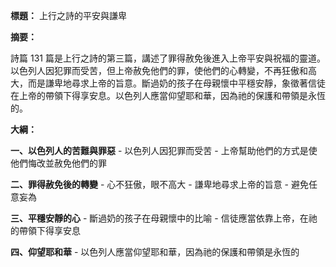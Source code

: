**標題：** 上行之詩的平安與謙卑

**摘要：**

詩篇 131 篇是上行之詩的第三篇，講述了罪得赦免後進入上帝平安與祝福的靈道。以色列人因犯罪而受苦，但上帝赦免他們的罪，使他們的心轉變，不再狂傲和高大，而是謙卑地尋求上帝的旨意。斷過奶的孩子在母親懷中平穩安靜，象徵著信徒在上帝的帶領下得享安息。以色列人應當仰望耶和華，因為祂的保護和帶領是永恆的。

**大綱：**

**一、以色列人的苦難與罪惡**
    - 以色列人因犯罪而受苦
    - 上帝幫助他們的方式是使他們悔改並赦免他們的罪

**二、罪得赦免後的轉變**
    - 心不狂傲，眼不高大
    - 謙卑地尋求上帝的旨意
    - 避免任意妄為

**三、平穩安靜的心**
    - 斷過奶的孩子在母親懷中的比喻
    - 信徒應當依靠上帝，在祂的帶領下得享安息

**四、仰望耶和華**
    - 以色列人應當仰望耶和華，因為祂的保護和帶領是永恆的